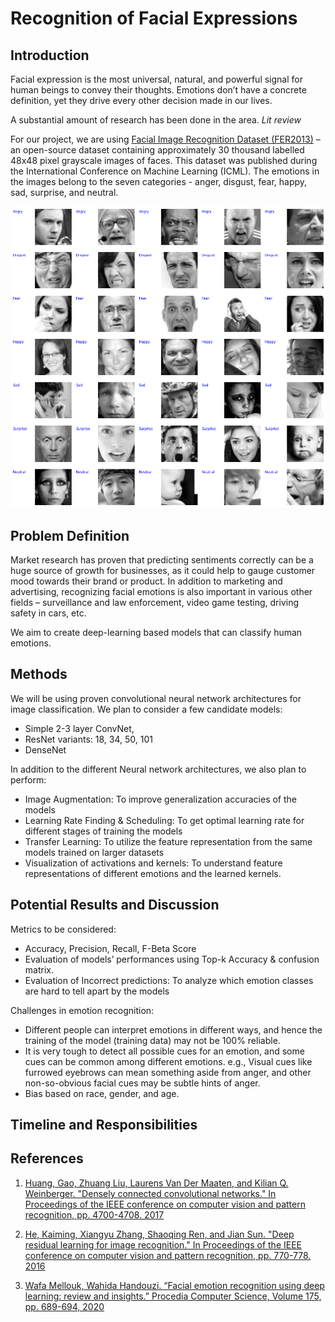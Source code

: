 # Recognition of Facial Expressions 

## Introduction 

Facial expression is the most universal, natural, and powerful signal for human beings to convey their thoughts. Emotions don’t have a concrete definition, yet they drive every other decision made in our lives. 

A substantial amount of research has been done in the area. *Lit review* 

For our project, we are using [Facial Image Recognition Dataset (FER2013)](https://www.kaggle.com/c/challenges-in-representation-learning-facial-expression-recognition-challenge/data) – an open-source dataset containing approximately 30 thousand labelled 48x48 pixel grayscale images of faces. This dataset was published during the International Conference on Machine Learning (ICML). The emotions in the images belong to the seven categories - anger, disgust, fear, happy, sad, surprise, and neutral.

![Data Example](dataset_example.png)
 
## Problem Definition 

Market research has proven that predicting sentiments correctly can be a huge source of growth for businesses, as it could help to gauge customer mood towards their brand or product. In addition to marketing and advertising, recognizing facial emotions is also important in various other fields – surveillance and law enforcement, video game testing, driving safety in cars, etc.  

We aim to create deep-learning based models that can classify human emotions.  

## Methods 

We will be using proven convolutional neural network architectures for image classification. We plan to consider a few candidate models: 
* Simple 2-3 layer ConvNet,  
* ResNet variants: 18, 34, 50, 101 
* DenseNet 

In addition to the different Neural network architectures, we also plan to perform:
* Image Augmentation: To improve generalization accuracies of the models  
* Learning Rate Finding & Scheduling: To get optimal learning rate for different stages of training the models 
* Transfer Learning: To utilize the feature representation from the same models trained on larger datasets 
* Visualization of activations and kernels: To understand feature representations of different emotions and the learned kernels. 

## Potential Results and Discussion 

Metrics to be considered:
* Accuracy, Precision, Recall, F-Beta Score
* Evaluation of models’ performances using Top-k Accuracy & confusion matrix.  
* Evaluation of Incorrect predictions: To analyze which emotion classes are hard to tell apart by the models 

Challenges in emotion recognition:
* Different people can interpret emotions in different ways, and hence the training of the model (training data) may not be 100% reliable. 
* It is very tough to detect all possible cues for an emotion, and some cues can be common among different emotions. e.g., Visual cues like furrowed eyebrows can mean something aside from anger, and other non-so-obvious facial cues may be subtle hints of anger. 
* Bias based on race, gender, and age. 

## Timeline and Responsibilities

## References

1) [Huang, Gao, Zhuang Liu, Laurens Van Der Maaten, and Kilian Q. Weinberger. "Densely connected convolutional networks." In Proceedings of the IEEE conference on computer vision and pattern recognition, pp. 4700-4708. 2017](https://arxiv.org/abs/1608.06993)

2) [He, Kaiming, Xiangyu Zhang, Shaoqing Ren, and Jian Sun. "Deep residual learning for image recognition." In Proceedings of the IEEE conference on computer vision and pattern recognition, pp. 770-778. 2016](https://ieeexplore.ieee.org/document/7780459)

3) [Wafa Mellouk, Wahida Handouzi. “Facial emotion recognition using deep learning: review and insights.” Procedia Computer Science, Volume 175, pp. 689-694, 2020](https://www.sciencedirect.com/science/article/pii/S1877050920318019)
